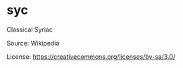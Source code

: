 # syc


Classical Syriac


Source: Wikipedia


License: https://creativecommons.org/licenses/by-sa/3.0/
